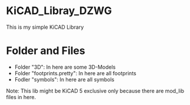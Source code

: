 # KiCAD_Libray_DZWG
This is my simple KiCAD Library



# Folder and Files

- Folder "3D": In here are some 3D-Models
- Folder "footprints.pretty": In here are all footprints
- Fodler "symbols": In here are all symbols



Note: This lib might be KiCAD 5 exclusive only because there are mod_lib files in here.